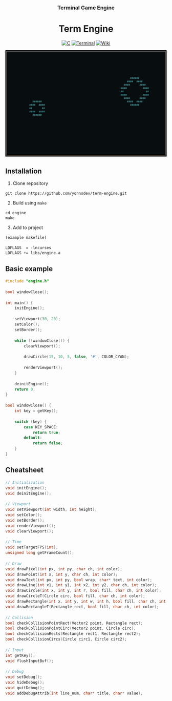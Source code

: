 <div align="center"> 
  <h3>Terminal Game Engine</h3>
  <h1>Term Engine</h1>

[![C](https://img.shields.io/badge/c-%2300599C.svg?style=for-the-badge&logo=c&logoColor=white)](#)
[![Terminal](https://img.shields.io/badge/Terminal-%234D4D4D.svg?style=for-the-badge&logo=windows-terminal&logoColor=white)](#)
[![Wiki](https://img.shields.io/badge/Wiki-%23394e79.svg?style=for-the-badge&logo=github&logoColor=white)](https://github.com/yonnsdev/term-engine/wiki)

</div>

<div align="center">
  
  ![preview](ext/preview.gif)
  
</div>

## Installation

1. Clone repository

```
git clone https://github.com/yonnsdev/term-engine.git
```

2. Build using `make`

```
cd engine
make
```

3. Add to project

```
(example makefile)

LDFLAGS  = -lncurses
LDFLAGS += libs/engine.a
```

## Basic example

```c
#include "engine.h"

bool windowClose();

int main() {
    initEngine();

    setViewport(30, 20);
    setColor();
    setBorder();

    while (!windowClose()) {
        clearViewport();

        drawCircle(15, 10, 5, false, '#', COLOR_CYAN);

        renderViewport();
    }

    deinitEngine();
    return 0;
}

bool windowClose() {
    int key = getKey();

    switch (key) {
        case KEY_SPACE:
            return true;
        default:
            return false;
    }
}
```

## Cheatsheet

```c
// Initialization
void initEngine();                                                              // Init engine
void deinitEngine();                                                            // Deinit engine

// Viewport
void setViewport(int width, int height);                                        // Create viewport w/parameters
void setColor();                                                                // Enable color rendering
void setBorder();                                                               // Enable viewport border
void renderViewport();                                                          // Render viewport to terminal
void clearViewport();                                                           // Clear viewport

// Time
void setTargetFPS(int);                                                         // Set target refresh rate (Recommend using default (12))
unsigned long getFrameCount();                                                  // Get frame count since program start (Resets to 0 after 4e+9)

// Draw
void drawPixel(int px, int py, char ch, int color);                             // Draw pixel "#"
void drawPoint(int x, int y, char ch, int color);                               // Draw point "##"
void drawText(int px, int py, bool wrap, char* text, int color);                // Draw text
void drawLine(int x1, int y1, int x2, int y2, char ch, int color);              // Draw line
void drawCircle(int x, int y, int r, bool fill, char ch, int color);            // Draw circle
void drawCircleT(Circle circ, bool fill, char ch, int color);                   // Draw circle with circle type
void drawRectangle(int x, int y, int w, int h, bool fill, char ch, int color);  // Draw rectangle
void drawRectangleT(Rectangle rect, bool fill, char ch, int color);             // Draw rectangle with rectangle type

// Collision
bool checkCollisionPointRect(Vector2 point, Rectangle rect);                    // Check collision between point and rectangle
bool checkCollisionPointCirc(Vector2 point, Circle circ);                       // Check collision between point and circle
bool checkCollisionRects(Rectangle rect1, Rectangle rect2);                     // Check collision between two rectangles
bool checkCollisionCircs(Circle circ1, Circle circ2);                           // Check collision between two circles

// Input
int getKey();                                                                   // Get pressed key
void flushInputBuf();                                                           // Flush input buffer

// Debug
void setDebug();                                                                // Enable debug menu
void hideDebug();                                                               // Hide debug menu
void quitDebug();                                                               // Quit debug menu
void addDebugAttrib(int line_num, char* title, char* value);                    // Add/Update debug attributes
```
